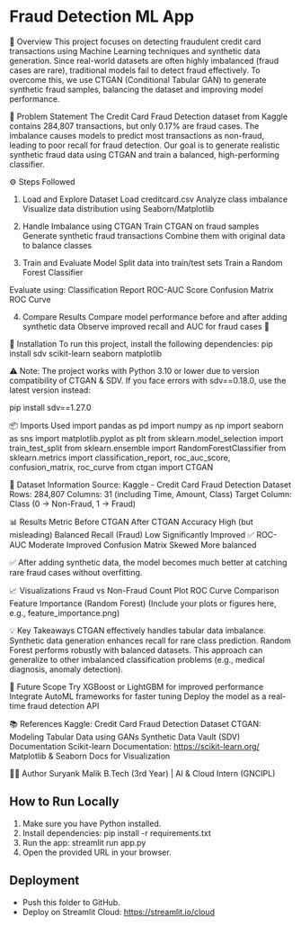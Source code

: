 # Fraud Detection ML App

📘 Overview
This project focuses on detecting fraudulent credit card transactions using Machine Learning techniques and synthetic data generation.
Since real-world datasets are often highly imbalanced (fraud cases are rare), traditional models fail to detect fraud effectively.
To overcome this, we use CTGAN (Conditional Tabular GAN) to generate synthetic fraud samples, balancing the dataset and improving model performance.

🧠 Problem Statement
The Credit Card Fraud Detection dataset from Kaggle contains 284,807 transactions, but only 0.17% are fraud cases.
The imbalance causes models to predict most transactions as non-fraud, leading to poor recall for fraud detection.
Our goal is to generate realistic synthetic fraud data using CTGAN and train a balanced, high-performing classifier.

⚙️ Steps Followed
1. Load and Explore Dataset
Load creditcard.csv
Analyze class imbalance
Visualize data distribution using Seaborn/Matplotlib

2. Handle Imbalance using CTGAN
Train CTGAN on fraud samples
Generate synthetic fraud transactions
Combine them with original data to balance classes

3. Train and Evaluate Model
Split data into train/test sets
Train a Random Forest Classifier

Evaluate using:
Classification Report
ROC-AUC Score
Confusion Matrix
ROC Curve

4. Compare Results
Compare model performance before and after adding synthetic data
Observe improved recall and AUC for fraud cases 🚀

🧩 Installation
To run this project, install the following dependencies:
pip install sdv scikit-learn seaborn matplotlib

⚠️ Note:
The project works with Python 3.10 or lower due to version compatibility of CTGAN & SDV.
If you face errors with sdv==0.18.0, use the latest version instead:

pip install sdv==1.27.0

📦 Imports Used
import pandas as pd
import numpy as np
import seaborn as sns
import matplotlib.pyplot as plt
from sklearn.model_selection import train_test_split
from sklearn.ensemble import RandomForestClassifier
from sklearn.metrics import classification_report, roc_auc_score, confusion_matrix, roc_curve
from ctgan import CTGAN

🧮 Dataset Information
Source: Kaggle - Credit Card Fraud Detection Dataset
Rows: 284,807
Columns: 31 (including Time, Amount, Class)
Target Column: Class (0 → Non-Fraud, 1 → Fraud)

📊 Results
Metric Before CTGAN	After CTGAN
Accuracy	High (but misleading)	Balanced
Recall (Fraud)	Low	Significantly Improved ✅
ROC-AUC	Moderate	Improved
Confusion Matrix	Skewed	More balanced

✅ After adding synthetic data, the model becomes much better at catching rare fraud cases without overfitting.

📈 Visualizations
Fraud vs Non-Fraud Count Plot
ROC Curve Comparison
Feature Importance (Random Forest)
(Include your plots or figures here, e.g., feature_importance.png)

💡 Key Takeaways
CTGAN effectively handles tabular data imbalance.
Synthetic data generation enhances recall for rare class prediction.
Random Forest performs robustly with balanced datasets.
This approach can generalize to other imbalanced classification problems (e.g., medical diagnosis, anomaly detection).

🧠 Future Scope
Try XGBoost or LightGBM for improved performance
Integrate AutoML frameworks for faster tuning
Deploy the model as a real-time fraud detection API

📚 References
Kaggle: Credit Card Fraud Detection Dataset
CTGAN: Modeling Tabular Data using GANs
Synthetic Data Vault (SDV) Documentation
Scikit-learn Documentation: https://scikit-learn.org/
Matplotlib & Seaborn Docs for Visualization

👨‍💻 Author
Suryank Malik
B.Tech (3rd Year) | AI & Cloud Intern (GNCIPL)

## How to Run Locally
1. Make sure you have Python installed.
2. Install dependencies:
   pip install -r requirements.txt
3. Run the app:
   streamlit run app.py
4. Open the provided URL in your browser.

## Deployment
- Push this folder to GitHub.
- Deploy on Streamlit Cloud: https://streamlit.io/cloud
